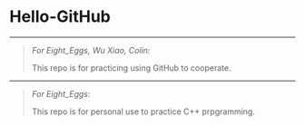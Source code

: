 # Hello-GitHub
-------
>*For Eight_Eggs, Wu Xiao, Colin:*
>
>This repo is for practicing using GitHub to cooperate.

-------
>*For Eight_Eggs:*
>
>This repo is for personal use to practice C++ prpgramming.
